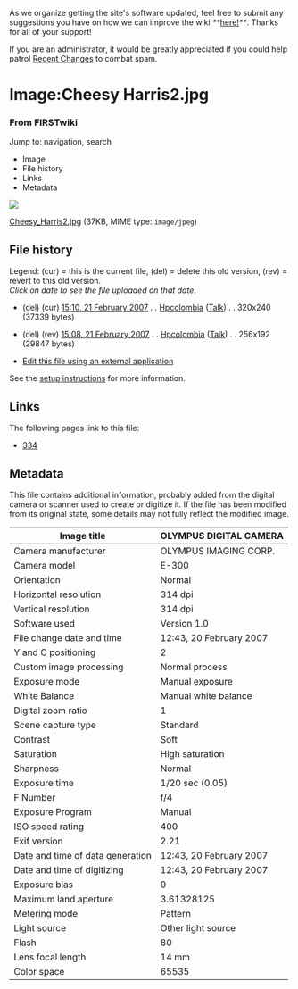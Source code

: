 As we organize getting the site's software updated, feel free to submit any
suggestions you have on how we can improve the wiki
_**_[here!](/index.php/User:Hallry/Suggestions "User:Hallry/Suggestions"
)_**_. Thanks for all of your support!

If you are an administrator, it would be greatly appreciated if you could help
patrol [Recent Changes](/index.php/Special:Recentchanges
"Special:Recentchanges" ) to combat spam.

# Image:Cheesy Harris2.jpg

### From FIRSTwiki

Jump to: navigation, search

  * Image
  * File history
  * Links
  * Metadata

![](/media/1/10/Cheesy_Harris2.jpg)

[Cheesy_Harris2.jpg](/media/1/10/Cheesy_Harris2.jpg "Cheesy Harris2.jpg" )
(37KB, MIME type: `image/jpeg`)

## File history

Legend: (cur) = this is the current file, (del) = delete this old version,
(rev) = revert to this old version.  
_Click on date to see the file uploaded on that date_.

  * (del) (cur) [15:10, 21 February 2007](/media/1/10/Cheesy_Harris2.jpg "/media/1/10/Cheesy Harris2.jpg" ) . . [Hpcolombia](/index.php?title=User:Hpcolombia&action=edit "User:Hpcolombia" ) ([Talk](/index.php?title=User_talk:Hpcolombia&action=edit "User talk:Hpcolombia" )) . . 320x240 (37339 bytes)
  * (del) (rev) [15:08, 21 February 2007](/media/archive/1/10/20070221151016%21Cheesy_Harris2.jpg "/media/archive/1/10/20070221151016!Cheesy Harris2.jpg" ) . . [Hpcolombia](/index.php?title=User:Hpcolombia&action=edit "User:Hpcolombia" ) ([Talk](/index.php?title=User_talk:Hpcolombia&action=edit "User talk:Hpcolombia" )) . . 256x192 (29847 bytes)
  

  * [Edit this file using an external application](/index.php?title=Image:Cheesy_Harris2.jpg&action=edit&externaledit=true&mode=file "Image:Cheesy Harris2.jpg" )

See the [setup
instructions](http://meta.wikimedia.org/wiki/Help:External_editors
"http://meta.wikimedia.org/wiki/Help:External_editors" ) for more information.

## Links

The following pages link to this file:

  * [334](/index.php/334 "334" )

## Metadata

This file contains additional information, probably added from the digital
camera or scanner used to create or digitize it. If the file has been modified
from its original state, some details may not fully reflect the modified
image.

Image title |  OLYMPUS DIGITAL CAMERA  
---|---  
Camera manufacturer |  OLYMPUS IMAGING CORP.  
Camera model |  E-300  
Orientation |  Normal  
Horizontal resolution |  314 dpi  
Vertical resolution |  314 dpi  
Software used |  Version 1.0  
File change date and time |  12:43, 20 February 2007  
Y and C positioning |  2  
Custom image processing |  Normal process  
Exposure mode |  Manual exposure  
White Balance |  Manual white balance  
Digital zoom ratio |  1  
Scene capture type |  Standard  
Contrast |  Soft  
Saturation |  High saturation  
Sharpness |  Normal  
Exposure time |  1/20 sec (0.05)  
F Number |  f/4  
Exposure Program |  Manual  
ISO speed rating |  400  
Exif version |  2.21  
Date and time of data generation |  12:43, 20 February 2007  
Date and time of digitizing |  12:43, 20 February 2007  
Exposure bias |  0  
Maximum land aperture |  3.61328125  
Metering mode |  Pattern  
Light source |  Other light source  
Flash |  80  
Lens focal length |  14 mm  
Color space |  65535  
  
